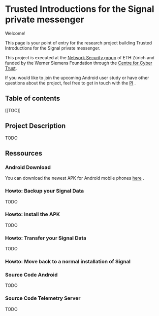 # Trusted Introductions for the Signal private messenger

Welcome!

This page is your point of entry for the research project building Trusted Introductions for the Signal private messenger.

This project is executed at the [Network Security group](https://netsec.ethz.ch/) of ETH Zürich and funded by the Werner Siemens Foundation through the [Centre for Cyber Trust](https://cyber-trust.org/).

If you would like to join the upcoming Android user study or have other questions about the project, feel free to get in touch with the [PI](https://people.inf.ethz.ch/cgloor) .

## Table of contents

[[TOC]]

## Project Description
TODO

## Ressources

### Android Download
You can download the newest APK for Android mobile phones [here](https://polybox.ethz.ch/index.php/s/K9mgiDihWqj9dIC) .

### Howto: Backup your Signal Data
TODO

### Howto: Install the APK
TODO

### Howto: Transfer your Signal Data
TODO

### Howto: Move back to a normal installation of Signal

### Source Code Android
TODO

### Source Code Telemetry Server
TODO
